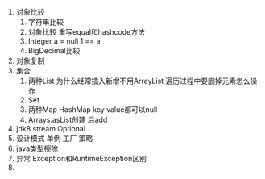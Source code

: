 1. 对象比较 
   1. 字符串比较 
   2. 对象比较 重写equal和hashcode方法
   3. Integer a = null 1 == a
   4. BigDecimal比较
2. 对象复制
3. 集合 
   1. 两种List 为什么经常插入新增不用ArrayList 遍历过程中要删掉元素怎么操作
   2. Set
   3. 两种Map HashMap key value都可以null 
   4. Arrays.asList创建 后add
4. jdk8 stream Optional
5. 设计模式 单例 工厂 策略
6. java类型擦除
7. 异常 Exception和RuntimeException区别
8. 

